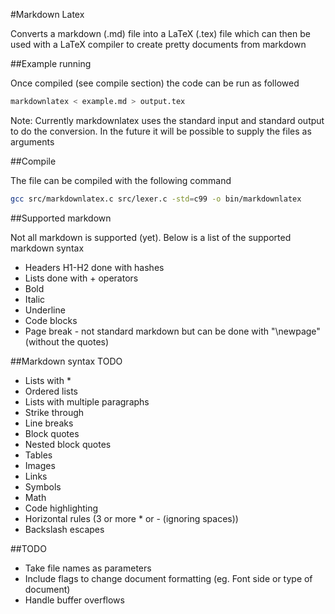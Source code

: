 #Markdown Latex


Converts a markdown (.md) file into a LaTeX (.tex) file which can then be used with a LaTeX compiler to create pretty documents from markdown

##Example running

Once compiled (see compile section) the code can be run as followed

```bash
markdownlatex < example.md > output.tex
```

Note: Currently markdownlatex uses the standard input and standard output to do the conversion. In the future it will be possible to supply the files as arguments

##Compile

The file can be compiled with the following command

```bash
gcc src/markdownlatex.c src/lexer.c -std=c99 -o bin/markdownlatex
```

##Supported markdown

Not all markdown is supported (yet). Below is a list of the supported markdown syntax

+ Headers H1-H2 done with hashes
+ Lists done with + operators
+ Bold
+ Italic
+ Underline
+ Code blocks
+ Page break - not standard markdown but can be done with "\\newpage" (without the quotes)

##Markdown syntax TODO
+ Lists with \*
+ Ordered lists
+ Lists with multiple paragraphs
+ Strike through
+ Line breaks
+ Block quotes
+ Nested block quotes
+ Tables
+ Images
+ Links
+ Symbols
+ Math
+ Code highlighting
+ Horizontal rules (3 or more \* or \- (ignoring spaces))
+ Backslash escapes


##TODO
+ Take file names as parameters
+ Include flags to change document formatting (eg. Font side or type of document)
+ Handle buffer overflows

